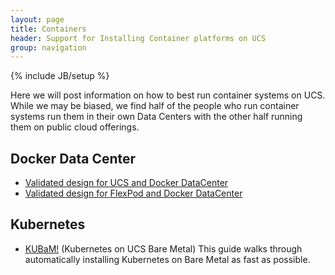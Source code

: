 ```yaml
---
layout: page
title: Containers
header: Support for Installing Container platforms on UCS
group: navigation
---
```

{% include JB/setup %}

Here we will post information on how to best run container systems on UCS.  While we may be biased, we find half of the people who run container systems run them in their own Data Centers with the other half running them on public cloud offerings.  

## Docker Data Center
* [Validated design for UCS and Docker DataCenter](http://www.cisco.com/c/en/us/td/docs/unified_computing/ucs/UCS_CVDs/ucs_docker.html)
* [Validated design for FlexPod and Docker DataCenter](http://www.cisco.com/c/en/us/td/docs/unified_computing/ucs/UCS_CVDs/flexpod_docker_deploy_design.html)

## Kubernetes
* [KUBaM!](/kubam/) (Kubernetes on UCS Bare Metal) This guide walks through automatically installing Kubernetes on Bare Metal as fast as possible.  
